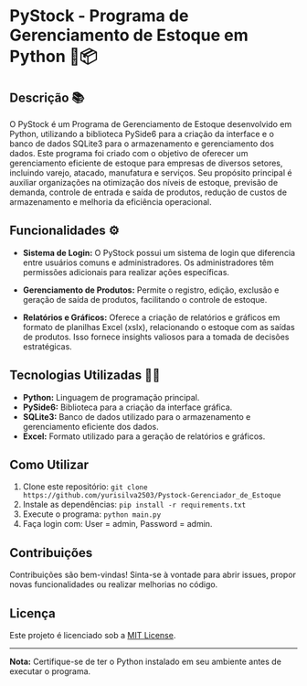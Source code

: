 # PyStock - Programa de Gerenciamento de Estoque em Python 🐍📦

## Descrição 📚
O PyStock é um Programa de Gerenciamento de Estoque desenvolvido em Python, utilizando a biblioteca PySide6 para a criação da interface e o banco de dados SQLite3 para o armazenamento e gerenciamento dos dados. Este programa foi criado com o objetivo de oferecer um gerenciamento eficiente de estoque para empresas de diversos setores, incluindo varejo, atacado, manufatura e serviços. Seu propósito principal é auxiliar organizações na otimização dos níveis de estoque, previsão de demanda, controle de entrada e saída de produtos, redução de custos de armazenamento e melhoria da eficiência operacional.

## Funcionalidades ⚙️

- **Sistema de Login:** O PyStock possui um sistema de login que diferencia entre usuários comuns e administradores. Os administradores têm permissões adicionais para realizar ações específicas.

- **Gerenciamento de Produtos:** Permite o registro, edição, exclusão e geração de saída de produtos, facilitando o controle de estoque.

- **Relatórios e Gráficos:** Oferece a criação de relatórios e gráficos em formato de planilhas Excel (xslx), relacionando o estoque com as saídas de produtos. Isso fornece insights valiosos para a tomada de decisões estratégicas.

## Tecnologias Utilizadas 👨‍💻

- **Python:** Linguagem de programação principal.
- **PySide6:** Biblioteca para a criação da interface gráfica.
- **SQLite3:** Banco de dados utilizado para o armazenamento e gerenciamento eficiente dos dados.
- **Excel:** Formato utilizado para a geração de relatórios e gráficos.

## Como Utilizar

1. Clone este repositório: `git clone https://github.com/yurisilva2503/Pystock-Gerenciador_de_Estoque`
2. Instale as dependências: `pip install -r requirements.txt`
3. Execute o programa: `python main.py`
4. Faça login com: User = admin, Password = admin.

## Contribuições

Contribuições são bem-vindas! Sinta-se à vontade para abrir issues, propor novas funcionalidades ou realizar melhorias no código.

## Licença

Este projeto é licenciado sob a [MIT License](LICENSE).

---

**Nota:** Certifique-se de ter o Python instalado em seu ambiente antes de executar o programa.
